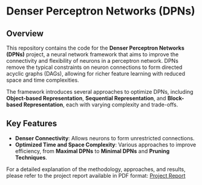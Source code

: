 # Denser Perceptron Networks (DPNs)

## Overview

This repository contains the code for the **Denser Perceptron Networks (DPNs)** project, a neural network framework that aims to improve the connectivity and flexibility of neurons in a perceptron network. DPNs remove the typical constraints on neuron connections to form directed acyclic graphs (DAGs), allowing for richer feature learning with reduced space and time complexities.

The framework introduces several approaches to optimize DPNs, including **Object-based Representation**, **Sequential Representation**, and **Block-based Representation**, each with varying complexity and trade-offs.

## Key Features

- **Denser Connectivity**: Allows neurons to form unrestricted connections.
- **Optimized Time and Space Complexity**: Various approaches to improve efficiency, from **Maximal DPNs** to **Minimal DPNs** and **Pruning Techniques**.

For a detailed explanation of the methodology, approaches, and results, please refer to the project report available in PDF format:
[Project Report](./docs/DPNs-thesis_report_draft_sarosh_krishan.pdf)

